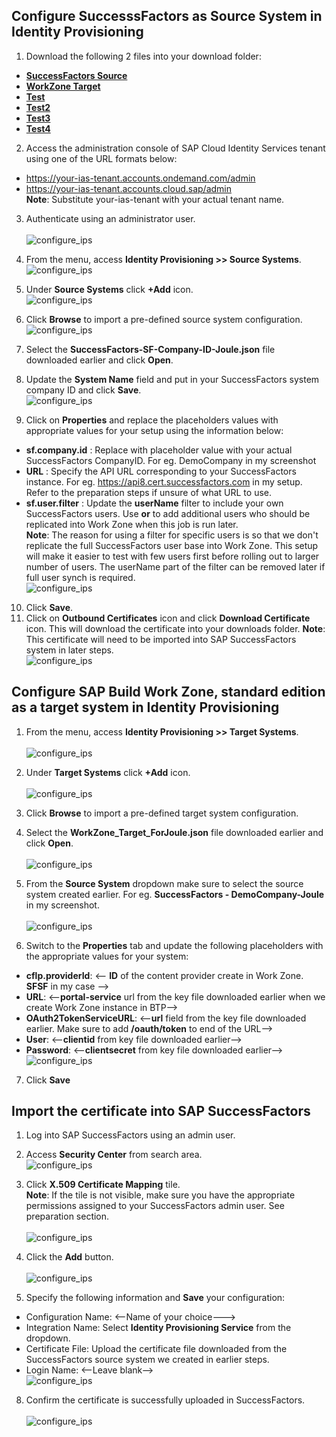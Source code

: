 ## **Configure SuccesssFactors as Source System in Identity Provisioning**


1. Download the following 2 files into your download folder:
  * [**SuccessFactors Source**](/configure_identity_provisioning/files/SuccessFactors-SF-Company-ID-Joule.json ':ignore :target=_self')
  * [**WorkZone Target**](/configure_identity_provisioning/files/WorkZone_Target_ForJoule.json)
  * [**Test**](configure_identity_provisioning/files/WorkZone_Target_ForJoule.json)
  * [**Test2**](https://github.com/hjudgesac/joule_integration_sfsf_public/blob/883580686f073d870fd0917eeec12f5206b4eaa6/configure_identity_provisioning/files/WorkZone_Target_ForJoule.json)
  * [**Test3**](https://raw.github.com/hjudgesac/joule_integration_sfsf_public/blob/883580686f073d870fd0917eeec12f5206b4eaa6/configure_identity_provisioning/files/WorkZone_Target_ForJoule.json)
  * [**Test4**](https://github.com/hjudgesac/joule_integration_sfsf_public/raw/blob/883580686f073d870fd0917eeec12f5206b4eaa6/configure_identity_provisioning/files/WorkZone_Target_ForJoule.json)

2. Access the administration console of SAP Cloud Identity Services tenant using one of the URL formats below:
  * https://your-ias-tenant.accounts.ondemand.com/admin
  * https://your-ias-tenant.accounts.cloud.sap/admin              
  **Note**: Substitute your-ias-tenant with your actual tenant name.

3. Authenticate using an administrator user.</br>                
![configure_ips](0-1.jpg)

4. From the menu, access **Identity Provisioning >> Source Systems**.</br>
![configure_ips](2.jpg)

5. Under **Source Systems** click **+Add** icon.</br>
![configure_ips](3.jpg)

6. Click **Browse** to import a pre-defined source system configuration.</br>
![configure_ips](4.jpg)

7. Select the **SuccessFactors-SF-Company-ID-Joule.json** file downloaded earlier and click **Open**.

8. Update the **System Name** field and put in your SuccessFactors system company ID and click **Save**.</br>
![configure_ips](5.jpg)

9. Click on **Properties** and replace the placeholders values with appropriate values for your setup using the information below:
 * **sf.company.id** : Replace with placeholder value with your actual SuccessFactors CompanyID.  For eg. DemoCompany in my screenshot
 * **URL** : Specify the API URL corresponding to your SuccessFactors instance.  For eg. https://api8.cert.successfactors.com in my setup.  Refer to the preparation steps if unsure of what URL to use.
 * **sf.user.filter** : Update the **userName** filter to include your own SuccessFactors users.  Use **or** to add additional users who should be replicated into Work Zone when this job is run later.             
**Note**: The reason for using a filter for specific users is so that we don't replicate the full SuccessFactors user base into Work Zone.  This setup will make it easier to test with few users first before rolling out to larger number of users.  The userName part of the filter can be removed later if full user synch is required.</br>
![configure_ips](6.jpg)

10. Click **Save**.
11. Click on **Outbound  Certificates** icon and click **Download Certificate** icon.  This will download the certificate into your downloads folder.
**Note**: This certificate will need to be imported into SAP SuccessFactors system in later steps.</br>
![configure_ips](6-1.jpg)


## **Configure SAP Build Work Zone, standard edition as a target system in Identity Provisioning**

1. From the menu, access **Identity Provisioning >> Target Systems**.</br>      
![configure_ips](7.jpg)

2. Under **Target Systems** click **+Add** icon.</br>                 
![configure_ips](8.jpg)

3. Click **Browse** to import a pre-defined target system configuration.
4. Select the **WorkZone_Target_ForJoule.json** file downloaded earlier and click **Open**.</br>      
![configure_ips](9.jpg)

5. From the **Source System** dropdown make sure to select the source system created earlier.  For eg. **SuccessFactors - DemoCompany-Joule** in my screenshot.</br>  
![configure_ips](10.jpg)

6. Switch to the **Properties** tab and update the following placeholders with the appropriate values for your system:
 * **cflp.providerId**: <-- **ID** of the content provider create in Work Zone.  **SFSF** in my case -->
 * **URL**: <--**portal-service** url from the key file downloaded earlier when we create Work Zone instance in BTP-->
 * **OAuth2TokenServiceURL**: <--**url** field from the key file downloaded earlier.  Make sure to add **/oauth/token** to end of the URL-->
 * **User**: <--**clientid** from key file downloaded earlier-->
 * **Password**: <--**clientsecret** from key file downloaded earlier--></br>
 ![configure_ips](11.jpg)
 
 7. Click **Save**
 
## **Import the certificate into SAP SuccessFactors**

1. Log into SAP SuccessFactors using an admin user.
2. Access **Security Center** from search area.</br>
![configure_ips](12.jpg)

3. Click **X.509 Certificate Mapping** tile.                       
**Note**: If the tile is not visible, make sure you have the appropriate permissions assigned to your SuccessFactors admin user.  See preparation section.</br>         
![configure_ips](13.jpg)

6. Click the **Add** button.</br>                         
![configure_ips](14.jpg)

7. Specify the following information and **Save** your configuration:
 * Configuration Name: <--Name of your choice--->
 * Integration Name: Select **Identity Provisioning Service** from the dropdown.
 * Certificate File: Upload the certificate file downloaded from the SuccessFactors source system we created in earlier steps.
 * Login Name: <--Leave blank--></br>
![configure_ips](15.jpg)

8. Confirm the certificate is successfully uploaded in SuccessFactors.</br>              
![configure_ips](16.jpg)
